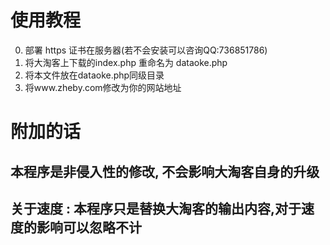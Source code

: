 # 使用教程
0. 部署 https 证书在服务器(若不会安装可以咨询QQ:736851786)
1. 将大淘客上下载的index.php 重命名为 dataoke.php
2. 将本文件放在dataoke.php同级目录
3. 将www.zheby.com修改为你的网站地址 

# 附加的话
## 本程序是非侵入性的修改, 不会影响大淘客自身的升级
## 关于速度 : 本程序只是替换大淘客的输出内容,对于速度的影响可以忽略不计